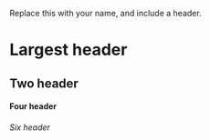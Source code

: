 Replace this with your name, and include a header.
# Largest header
## Two header
#### Four header
###### Six header
